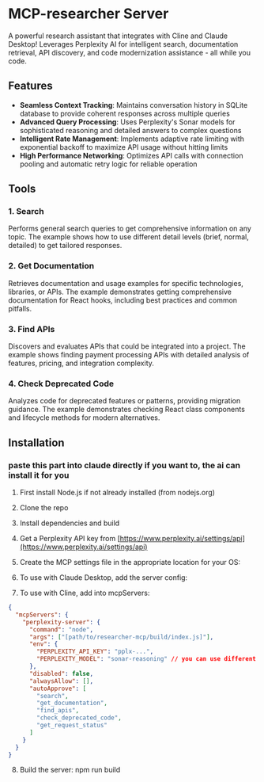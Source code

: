 # MCP-researcher Server

A powerful research assistant that integrates with Cline and Claude Desktop! Leverages Perplexity AI for intelligent search, documentation retrieval, API discovery, and code modernization assistance - all while you code.

## Features

- **Seamless Context Tracking**: Maintains conversation history in SQLite database to provide coherent responses across multiple queries
- **Advanced Query Processing**: Uses Perplexity's Sonar models for sophisticated reasoning and detailed answers to complex questions
- **Intelligent Rate Management**: Implements adaptive rate limiting with exponential backoff to maximize API usage without hitting limits
- **High Performance Networking**: Optimizes API calls with connection pooling and automatic retry logic for reliable operation

## Tools

### 1. Search

Performs general search queries to get comprehensive information on any topic. The example shows how to use different detail levels (brief, normal, detailed) to get tailored responses.

### 2. Get Documentation

Retrieves documentation and usage examples for specific technologies, libraries, or APIs. The example demonstrates getting comprehensive documentation for React hooks, including best practices and common pitfalls.

### 3. Find APIs

Discovers and evaluates APIs that could be integrated into a project. The example shows finding payment processing APIs with detailed analysis of features, pricing, and integration complexity.

### 4. Check Deprecated Code

Analyzes code for deprecated features or patterns, providing migration guidance. The example demonstrates checking React class components and lifecycle methods for modern alternatives.

## Installation

### paste this part into claude directly if you want to, the ai can install it for you

1. First install Node.js if not already installed (from nodejs.org)

2. Clone the repo

3. Install dependencies and build

4. Get a Perplexity API key from [https://www.perplexity.ai/settings/api](https://www.perplexity.ai/settings/api)

5. Create the MCP settings file in the appropriate location for your OS:

6. To use with Claude Desktop, add the server config:

7. To use with Cline, add into mcpServers:

```json
{
  "mcpServers": {
    "perplexity-server": {
      "command": "node",
      "args": ["[path/to/researcher-mcp/build/index.js]"],
      "env": {
        "PERPLEXITY_API_KEY": "pplx-...",
        "PERPLEXITY_MODEL": "sonar-reasoning" // you can use different models
      },
      "disabled": false,
      "alwaysAllow": [],
      "autoApprove": [
        "search",
        "get_documentation",
        "find_apis",
        "check_deprecated_code",
        "get_request_status"
      ]
    }
  }
}
```

8. Build the server:
   npm run build
